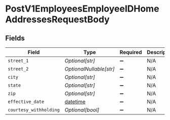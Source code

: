 # PostV1EmployeesEmployeeIDHomeAddressesRequestBody


## Fields

| Field                                                                        | Type                                                                         | Required                                                                     | Description                                                                  |
| ---------------------------------------------------------------------------- | ---------------------------------------------------------------------------- | ---------------------------------------------------------------------------- | ---------------------------------------------------------------------------- |
| `street_1`                                                                   | *Optional[str]*                                                              | :heavy_minus_sign:                                                           | N/A                                                                          |
| `street_2`                                                                   | *OptionalNullable[str]*                                                      | :heavy_minus_sign:                                                           | N/A                                                                          |
| `city`                                                                       | *Optional[str]*                                                              | :heavy_minus_sign:                                                           | N/A                                                                          |
| `state`                                                                      | *Optional[str]*                                                              | :heavy_minus_sign:                                                           | N/A                                                                          |
| `zip`                                                                        | *Optional[str]*                                                              | :heavy_minus_sign:                                                           | N/A                                                                          |
| `effective_date`                                                             | [datetime](https://docs.python.org/3/library/datetime.html#datetime-objects) | :heavy_minus_sign:                                                           | N/A                                                                          |
| `courtesy_withholding`                                                       | *Optional[bool]*                                                             | :heavy_minus_sign:                                                           | N/A                                                                          |